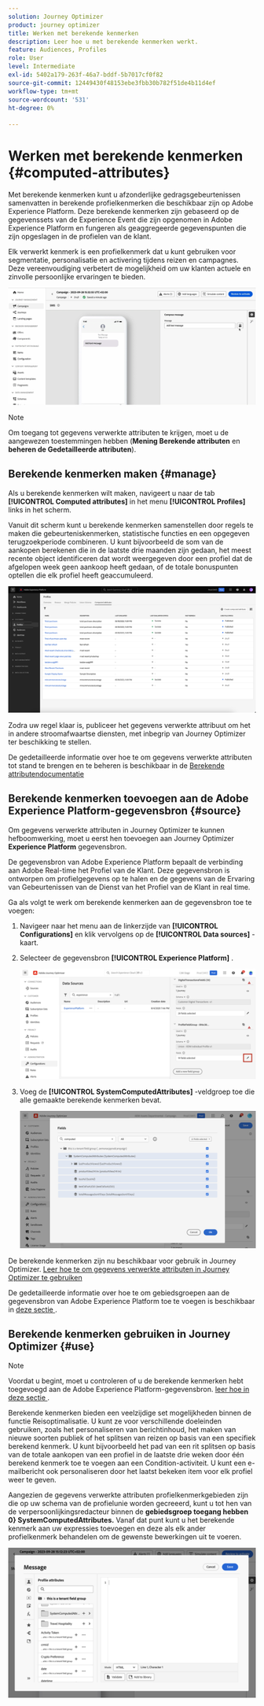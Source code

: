 ```yaml
---
solution: Journey Optimizer
product: journey optimizer
title: Werken met berekende kenmerken
description: Leer hoe u met berekende kenmerken werkt.
feature: Audiences, Profiles
role: User
level: Intermediate
exl-id: 5402a179-263f-46a7-bddf-5b7017cf0f82
source-git-commit: 12449430f48153ebe3fbb30b782f51de4b11d4ef
workflow-type: tm+mt
source-wordcount: '531'
ht-degree: 0%

---
```


# Werken met berekende kenmerken {#computed-attributes}

Met berekende kenmerken kunt u afzonderlijke gedragsgebeurtenissen samenvatten in berekende profielkenmerken die beschikbaar zijn op Adobe Experience Platform. Deze berekende kenmerken zijn gebaseerd op de gegevenssets van de Experience Event die zijn opgenomen in Adobe Experience Platform en fungeren als geaggregeerde gegevenspunten die zijn opgeslagen in de profielen van de klant.

Elk verwerkt kenmerk is een profielkenmerk dat u kunt gebruiken voor segmentatie, personalisatie en activering tijdens reizen en campagnes. Deze vereenvoudiging verbetert de mogelijkheid om uw klanten actuele en zinvolle persoonlijke ervaringen te bieden.


![](../rn/assets/do-not-localize/computed-attributes.gif)


>[!NOTE]
>
>Om toegang tot gegevens verwerkte attributen te krijgen, moet u de aangewezen toestemmingen hebben (**Mening Berekende attributen** en **beheren de Gedetailleerde attributen**).

## Berekende kenmerken maken {#manage}

Als u berekende kenmerken wilt maken, navigeert u naar de tab **[!UICONTROL Computed attributes]** in het menu **[!UICONTROL Profiles]** links in het scherm.

Vanuit dit scherm kunt u berekende kenmerken samenstellen door regels te maken die gebeurteniskenmerken, statistische functies en een opgegeven terugzoekperiode combineren. U kunt bijvoorbeeld de som van de aankopen berekenen die in de laatste drie maanden zijn gedaan, het meest recente object identificeren dat wordt weergegeven door een profiel dat de afgelopen week geen aankoop heeft gedaan, of de totale bonuspunten optellen die elk profiel heeft geaccumuleerd.

![](assets/computed-attributes.png)

Zodra uw regel klaar is, publiceer het gegevens verwerkte attribuut om het in andere stroomafwaartse diensten, met inbegrip van Journey Optimizer ter beschikking te stellen.

De gedetailleerde informatie over hoe te om gegevens verwerkte attributen tot stand te brengen en te beheren is beschikbaar in de [ Berekende attributendocumentatie ](https://experienceleague.adobe.com/docs/experience-platform/profile/computed-attributes/overview.html)

## Berekende kenmerken toevoegen aan de Adobe Experience Platform-gegevensbron {#source}

Om gegevens verwerkte attributen in Journey Optimizer te kunnen hefboomwerking, moet u eerst hen toevoegen aan Journey Optimizer **Experience Platform** gegevensbron.

De gegevensbron van Adobe Experience Platform bepaalt de verbinding aan Adobe Real-time het Profiel van de Klant. Deze gegevensbron is ontworpen om profielgegevens op te halen en de gegevens van de Ervaring van Gebeurtenissen van de Dienst van het Profiel van de Klant in real time.

Ga als volgt te werk om berekende kenmerken aan de gegevensbron toe te voegen:

1. Navigeer naar het menu aan de linkerzijde van **[!UICONTROL Configurations]** en klik vervolgens op de **[!UICONTROL Data sources]** -kaart.

1. Selecteer de gegevensbron **[!UICONTROL Experience Platform]** .

   ![](assets/computed-attributes-add.png)

1. Voeg de **[!UICONTROL SystemComputedAttributes]** -veldgroep toe die alle gemaakte berekende kenmerken bevat.

   ![](assets/computed-attributes-fieldgroup.png)

De berekende kenmerken zijn nu beschikbaar voor gebruik in Journey Optimizer. [ Leer hoe te om gegevens verwerkte attributen in Journey Optimizer te gebruiken ](#use)

De gedetailleerde informatie over hoe te om gebiedsgroepen aan de gegevensbron van Adobe Experience Platform toe te voegen is beschikbaar in [ deze sectie ](../datasource/adobe-experience-platform-data-source.md).

## Berekende kenmerken gebruiken in Journey Optimizer {#use}

>[!NOTE]
>
>Voordat u begint, moet u controleren of u de berekende kenmerken hebt toegevoegd aan de Adobe Experience Platform-gegevensbron. [ leer hoe in deze sectie ](#source).

Berekende kenmerken bieden een veelzijdige set mogelijkheden binnen de functie Reisoptimalisatie. U kunt ze voor verschillende doeleinden gebruiken, zoals het personaliseren van berichtinhoud, het maken van nieuwe soorten publiek of het splitsen van reizen op basis van een specifiek berekend kenmerk. U kunt bijvoorbeeld het pad van een rit splitsen op basis van de totale aankopen van een profiel in de laatste drie weken door één berekend kenmerk toe te voegen aan een Condition-activiteit. U kunt een e-mailbericht ook personaliseren door het laatst bekeken item voor elk profiel weer te geven.

Aangezien de gegevens verwerkte attributen profielkenmerkgebieden zijn die op uw schema van de profielunie worden gecreeerd, kunt u tot hen van de verpersoonlijkingsredacteur binnen de **gebiedsgroep toegang hebben 0&rbrace; SystemComputedAttributes.** Vanaf dat punt kunt u het berekende kenmerk aan uw expressies toevoegen en deze als elk ander profielkenmerk behandelen om de gewenste bewerkingen uit te voeren.

![](assets/computed-attributes-ajo.png)

